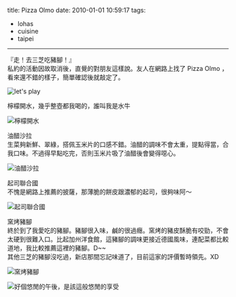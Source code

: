 title: Pizza Olmo
date: 2010-01-01 10:59:17
tags:
- lohas
- cuisine
- taipei
---
『走！去三芝吃豬腳！』  
私約的活動因故取消後，直覺的對朋友這樣說。友人在網路上找了 Pizza Olmo   ，看來還不錯的樣子，簡單確認後就敲定了。  

![let's play](http://farm3.staticflickr.com/2556/3668380576_8c1049acba_z.jpg)

檸檬開水，幾乎整壺都我喝的，誰叫我是水牛

![檸檬開水](http://farm4.staticflickr.com/3629/3667546631_730e2502df_z.jpg)

油醋沙拉  
生菜夠新鮮、翠綠，搭佩玉米片的口感不錯。油醋的調味不會太重，提點得當，合我口味。不過得早點吃完，否則玉米片吸了油醋後會變得噁心。  

![油醋沙拉](http://farm3.staticflickr.com/2453/3668357152_03bd39dd55_z.jpg)

起司聯合國  
不愧是網路上推薦的披薩，那薄脆的餅皮跟濃郁的起司，很夠味阿～  

![起司聯合國](http://farm4.staticflickr.com/3634/3668363730_511d2e5ae7_z.jpg)

窯烤豬腳  
終於到了我愛吃的豬腳。豬腳很入味，鹹的很過癮。窯烤的豬皮酥脆有咬勁，不會太硬到很難入口。比起加州洋食館，這豬腳的調味更接近德國風味，連配菜都比較道地，我比較推薦這裡的豬腳。D~~  
其他三芝的豬腳沒吃過，新店那間忘記味道了，目前這家的評價暫時領先。XD  

![窯烤豬腳](http://farm4.staticflickr.com/3642/3667566545_01451b541c_z.jpg)

![好個悠閒的午後，是該這般悠閒的享受](http://farm3.staticflickr.com/2605/3668386932_373ab2c99f_z.jpg)
